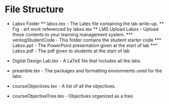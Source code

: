 # File Structure

* Labxx Folder
** labxx.tex - The Latex file containing the lab write-up.
** Fig - art work referenced by labxx.tex
** LMS Upload Labxx - Upload these contents to your learning management system.
*** verilogStudentCode - This folder contains the student starter code 
*** Labxx.ppt - The PowerPoint presentation given at the start of lab
*** Labxx.pdf - The pdf given to students at the start of lab

* Digital Design Lab.tex - A LaTeX file that includes all the labs.  
* preamble.tex - The packages and formatting envionments used for the labs.
* courseObjectives.tex - A list of all the objectives.
* courseObjectiveTree.tex - Objectives organized as a tree.



